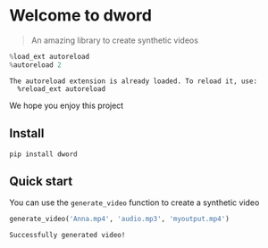 # Welcome to dword
> An amazing library to create synthetic videos


```python
%load_ext autoreload
%autoreload 2
```

    The autoreload extension is already loaded. To reload it, use:
      %reload_ext autoreload


We hope you enjoy this project

## Install

`pip install dword`

## Quick start

You can use the `generate_video` function to create a synthetic video

```python
generate_video('Anna.mp4', 'audio.mp3', 'myoutput.mp4')
```

    Successfully generated video!

